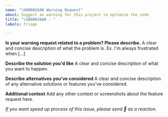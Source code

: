 ```yaml
---
name: "\U000026A0 Warning Request"
about: Suggest an warning for this project to optimize the code
title: "\U000026A0 : "
labels: triage 

---
```


**Is your warning request related to a problem? Please describe.**
A clear and concise description of what the problem is. Ex. I'm always frustrated when [...]

**Describe the solution you'd like**
A clear and concise description of what you want to happen.

**Describe alternatives you've considered**
A clear and concise description of any alternative solutions or features you've considered.

**Additional context**
Add any other context or screenshots about the feature request here.

_If you want speed up process of this issue, please send 🚀 as a reaction._